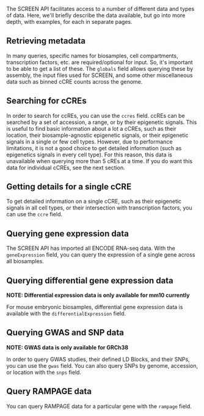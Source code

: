 The SCREEN API facilitates access to a number of different data and types of
data. Here, we'll briefly describe the data available, but go into more depth,
with examples, for each in separate pages.

## Retrieving metadata

In many queries, specific names for biosamples, cell compartments, transcription
factors, etc. are required/optional for input. So, it's important to be able to
get a list of these. The `globals` field allows querying these by assembly, the
input files used for SCREEN, and some other miscellaneous data such as binned
cCRE counts across the genome.

## Searching for cCREs

In order to search for ccREs, you can use the `ccres` field. ccREs can be
searched by a set of accession, a range, or by their epigenetic signals. This is
useful to find basic information about a lot a cCREs, such as their location,
their biosample-agnostic epigenetic signals, or their epigenetic signals in a
single or few cell types. However, due to performance limitations, it is not a
good choice to get detailed information (such as epigenetics signals in every
cell type). For this reason, this data is unavailable when querying more than 5
cREs at a time. If you do want this data for individual cCREs, see the next
section.

## Getting details for a single cCRE

To get detailed information on a single cCRE, such as their epigenetic signals
in all cell types, or their intersection with transcription factors, you can use
the `ccre` field.

## Querying gene expression data

The SCREEN API has imported all ENCODE RNA-seq data. With the `geneExpression`
field, you can query the expression of a single gene across all biosamples.

## Querying differential gene expression data

**NOTE: Differential expression data is only available for mm10 currently**

For mouse embryonic biosamples, differential gene expression data is available
with the `differentialExpression` field.

## Querying GWAS and SNP data

**NOTE: GWAS data is only available for GRCh38**

In order to query GWAS studies, their defined LD Blocks, and their SNPs, you can
use the `gwas` field. You can also query SNPs by genome, accession, or location
with the `snps` field.

## Query RAMPAGE data

You can query RAMPAGE data for a particular gene with the `rampage` field.
